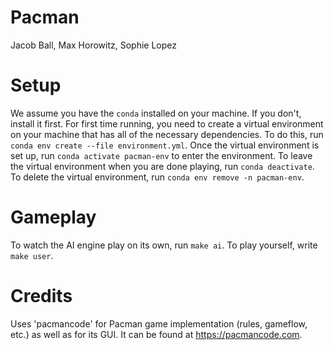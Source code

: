 # Pacman
Jacob Ball, Max Horowitz, Sophie Lopez

# Setup
We assume you have the `conda` installed on your machine. If you don't, install it first.
For first time running, you need to create a virtual environment on your machine that has all of the necessary dependencies. To do this, run `conda env create --file environment.yml`.
Once the virtual environment is set up, run `conda activate pacman-env` to enter the environment.
To leave the virtual environment when you are done playing, run `conda deactivate`.
To delete the virtual environment, run `conda env remove -n pacman-env`.

# Gameplay
To watch the AI engine play on its own, run `make ai`.
To play yourself, write `make user`.

# Credits
Uses 'pacmancode' for Pacman game implementation (rules, gameflow, etc.) as well as for its GUI. It can be found at https://pacmancode.com.